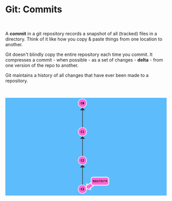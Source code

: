 # Git: Commits

</br>

A **commit** in a git repository records a snapshot of all (tracked) files in a directory. Think of it like how you copy & paste things from one location to another.

Git doesn't blindly copy the entire repository each time you commit. It compresses a commit - when possible - as a set of changes - **delta** - from one version of the repo to another.

Git maintains a history of all changes that have ever been made to a repository.

</br>

![commit chain](../public/commit-chain.png)

</br>
